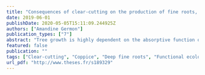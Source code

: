 ```yaml
---
title: "Consequences of clear-cutting on the production of fine roots, CO2, CH4 and N2O down to the water table in coppice-managed Eucalyptus grandisstands in a throughfall-exclusion experiment"
date: 2019-06-01
publishDate: 2020-05-05T15:11:09.244925Z
authors: ["Amandine Germon"]
publication_types: ["7"]
abstract: "Tree growth is highly dependent on the absorptive function of fine roots for water and nutrients. Fine roots also play a major role in the global carbon (C) cycle, mainly through production, respiration, exudation and decomposition processes. Improving our understanding of the spatio-temporal dynamics of fine roots down to the root front is an important issue to identify more sustainable silvicultural practices for planted forests installed in areas with low soil fertility and prolonged drought periods. The Eucalyptus gender is the most planted in Brazil covering about 5.1 million hectares in 2012. Coppice management can be an advantage against water stress in eucalyptus plantations because the trees are likely to benefit of a root system exploring deep soil layers where the availability of water can be higher than in the topsoil. The objective of this study is to assess the production of fine roots, CO2, CH4 and N2O down to the water table after cutting the trees in Eucalyptus grandis plantation conducted in coppice, under two contrasting water supply regimes,. Two pits were excavated down to a depth of 17 m in a throughfall exclusion experiment: one in a plot with 37% of throughfall excluded by plastic sheets, and one without rain exclusion. Another pit in an adjacent stand of the same age not harvested will make it possible to assess the effect of cutting the trees. Fine roots dynamics will be studied using the Minirhizotron technique: twenty four transparent polyvinyl chloride tubes were installed in the pits in 2014 (12 per pit) down to 17 m deep and 7 tubes down to 4 m deep in the stand not harvested. Images will be obtained by a circular scanner every 14 days over 1 year before cutting the trees and over 1.5 years in coppice after harvesting. The winrhizotron software will be used to estimate root growth in length and area. Gas sampling will be performed every two weeks for 24 months (6 months before and 1.5 years after cutting the trees) throughout the soil profiles down to the groundwater. Gas samples will be analysed by gas chromatography and a modelling approach will be used to estimate CO2, CH4 and N2O production rates. Dynamics of gas concentrations can provide additional insights into the heterogeneous gas exchange processes through soil depth and how the control of the fluxes at the soil surface are correlated to root dynamics in the whole soil profile. Improving our understanding of the factors controlling the fluxes of greenhouse gases throughout very deep soil profiles is needed to develop reliable process-based models likely to predict wood production at a large scale in forest companies."
featured: false
publication: ""
tags: ["Clear-cutting", "Coppice", "Deep fine roots", "Functional ecology", "Eucalyptus", "GHG", "Greenhouse gas", "Minirhizotrons", "Fine roots", "deep soil"]
url_pdf: "http://www.theses.fr/s189329"
---
```

